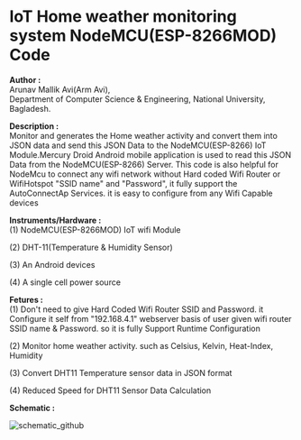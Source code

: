 # IoT Home weather monitoring system NodeMCU(ESP-8266MOD) Code 

<b> Author :</b> <br> Arunav Mallik Avi(Arm Avi), <br>
 Department of Computer Science & Engineering, National University, Bagladesh.
 
 
 <b> Description :</b><br> Monitor and generates the Home weather activity and convert them into JSON data and send this JSON Data to the NodeMCU(ESP-8266) IoT Module.Mercury Droid 
 Android mobile application is used to read this JSON Data from the NodeMCU(ESP-8266) Server. This code is also helpful for NodeMcu to connect 
 any wifi network without Hard coded Wifi Router or WifiHotspot "SSID name" and "Password", it fully support the AutoConnectAp Services. it is easy to configure from any Wifi Capable devices 
 
 
<b>Instruments/Hardware : </b><br>
 (1) NodeMCU(ESP-8266MOD) IoT wifi Module
 
 (2) DHT-11(Temperature & Humidity Sensor)
 
 (3) An Android devices
 
 (4) A single cell power source
 
 
<b> Fetures : </b> <br> 
 (1) Don't need to give Hard Coded Wifi Router SSID and Password. it Configure it self from "192.168.4.1" webserver basis of user given wifi router SSID name & Password. so it is fully Support
 Runtime Configuration
 
 (2) Monitor home weather activity. such as Celsius, Kelvin, Heat-Index, Humidity

 (3) Convert DHT11 Temperature sensor data in JSON format

 (4) Reduced Speed for DHT11 Sensor Data Calculation 
 
 <b>Schematic : </b><br>
 
 ![schematic_github](https://user-images.githubusercontent.com/21225215/39971144-40acdd86-5718-11e8-93f4-33178b3bd1d0.png)
 
